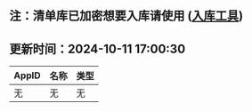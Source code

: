 ## 注：清单库已加密想要入库请使用 ([入库工具](https://github.com/BlankTMing/ManifestAutoUpdate/releases))

## 更新时间：2024-10-11 17:00:30
| AppID | 名称 | 类型  |
| :-------------------- | :----------------------------- | :----------- |
| 无 | 无 | 无 |
